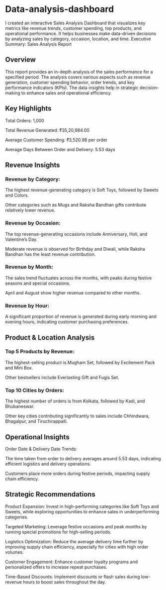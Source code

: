 # Data-analysis-dashboard
I created an interactive Sales Analysis Dashboard that visualizes key metrics like revenue trends, customer spending, top products, and operational performance. It helps businesses make data-driven decisions by analyzing sales by category, occasion, location, and time.
Executive Summary: Sales Analysis Report

## Overview
This report provides an in-depth analysis of the sales performance for a specified period. The analysis covers various aspects such as revenue generation, customer spending behavior, order trends, and key performance indicators (KPIs). The data insights help in strategic decision-making to enhance sales and operational efficiency.

## Key Highlights
Total Orders: 1,000

Total Revenue Generated: ₹35,20,984.00

Average Customer Spending: ₹3,520.98 per order

Average Days Between Order and Delivery: 5.53 days

## Revenue Insights
### Revenue by Category:

The highest revenue-generating category is Soft Toys, followed by Sweets and Colors.

Other categories such as Mugs and Raksha Bandhan gifts contribute relatively lower revenue.

### Revenue by Occasion:

The top revenue-generating occasions include Anniversary, Holi, and Valentine’s Day.

Moderate revenue is observed for Birthday and Diwali, while Raksha Bandhan has the least revenue contribution.

### Revenue by Month:

The sales trend fluctuates across the months, with peaks during festive seasons and special occasions.

April and August show higher revenue compared to other months.

### Revenue by Hour:

A significant proportion of revenue is generated during early morning and evening hours, indicating customer purchasing preferences.

## Product & Location Analysis
### Top 5 Products by Revenue:

The highest-selling product is Mugham Set, followed by Excitement Pack and Mini Box.

Other bestsellers include Everlasting Gift and Fugis Set.

### Top 10 Cities by Orders:

The highest number of orders is from Kolkata, followed by Kadi, and Bhubaneswar.

Other key cities contributing significantly to sales include Chhindwara, Bhagalpur, and Tiruchirappalli.

## Operational Insights
Order Date & Delivery Date Trends:

The time taken from order to delivery averages around 5.53 days, indicating efficient logistics and delivery operations.

Customers place more orders during festive periods, impacting supply chain efficiency.

## Strategic Recommendations
Product Expansion: Invest in high-performing categories like Soft Toys and Sweets, while exploring opportunities to enhance sales in underperforming categories.

Targeted Marketing: Leverage festive occasions and peak months by running special promotions for high-selling periods.

Logistics Optimization: Reduce the average delivery time further by improving supply chain efficiency, especially for cities with high order volumes.

Customer Engagement: Enhance customer loyalty programs and personalized offers to increase repeat purchases.

Time-Based Discounts: Implement discounts or flash sales during low-revenue hours to boost sales throughout the day.
